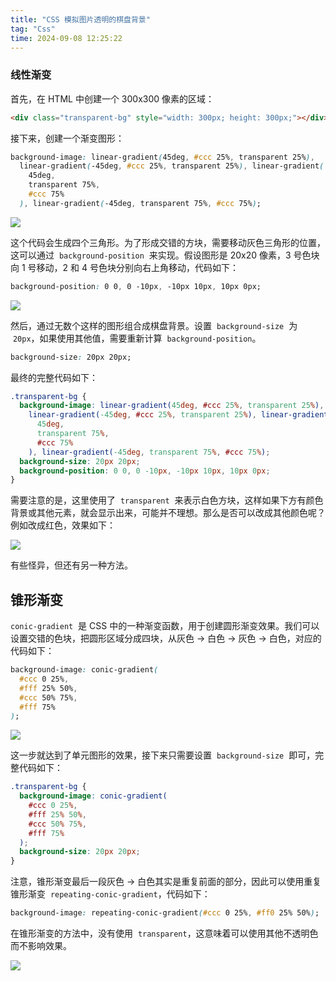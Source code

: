 ```yaml
---
title: "CSS 模拟图片透明的棋盘背景"
tag: "Css"
time: 2024-09-08 12:25:22
---
```


### 线性渐变

首先，在 HTML 中创建一个 300x300 像素的区域：

```html
<div class="transparent-bg" style="width: 300px; height: 300px;"></div>
```

接下来，创建一个渐变图形：

```css
background-image: linear-gradient(45deg, #ccc 25%, transparent 25%),
  linear-gradient(-45deg, #ccc 25%, transparent 25%), linear-gradient(
    45deg,
    transparent 75%,
    #ccc 75%
  ), linear-gradient(-45deg, transparent 75%, #ccc 75%);
```

<img src="../imgs/62/01.webp" />

这个代码会生成四个三角形。为了形成交错的方块，需要移动灰色三角形的位置，这可以通过  `background-position`  来实现。假设图形是 20x20 像素，3 号色块向 1 号移动，2 和 4 号色块分别向右上角移动，代码如下：

```css
background-position: 0 0, 0 -10px, -10px 10px, 10px 0px;
```

<img src="../imgs/62/02.webp" />

然后，通过无数个这样的图形组合成棋盘背景。设置  `background-size`  为  `20px`，如果使用其他值，需要重新计算  `background-position`。

```css
background-size: 20px 20px;
```

最终的完整代码如下：

```css
.transparent-bg {
  background-image: linear-gradient(45deg, #ccc 25%, transparent 25%),
    linear-gradient(-45deg, #ccc 25%, transparent 25%), linear-gradient(
      45deg,
      transparent 75%,
      #ccc 75%
    ), linear-gradient(-45deg, transparent 75%, #ccc 75%);
  background-size: 20px 20px;
  background-position: 0 0, 0 -10px, -10px 10px, 10px 0px;
}
```

需要注意的是，这里使用了  `transparent`  来表示白色方块，这样如果下方有颜色背景或其他元素，就会显示出来，可能并不理想。那么是否可以改成其他颜色呢？例如改成红色，效果如下：

<img src="../imgs/62/03.webp" />

有些怪异，但还有另一种方法。

## 锥形渐变

`conic-gradient`  是 CSS 中的一种渐变函数，用于创建圆形渐变效果。我们可以设置交错的色块，把圆形区域分成四块，从灰色 → 白色 → 灰色 → 白色，对应的代码如下：

```css
background-image: conic-gradient(
  #ccc 0 25%,
  #fff 25% 50%,
  #ccc 50% 75%,
  #fff 75%
);
```

<img src="../imgs/62/04.webp" />

这一步就达到了单元图形的效果，接下来只需要设置  `background-size`  即可，完整代码如下：

```css
.transparent-bg {
  background-image: conic-gradient(
    #ccc 0 25%,
    #fff 25% 50%,
    #ccc 50% 75%,
    #fff 75%
  );
  background-size: 20px 20px;
}
```

注意，锥形渐变最后一段灰色 → 白色其实是重复前面的部分，因此可以使用重复锥形渐变  `repeating-conic-gradient`，代码如下：

```css
background-image: repeating-conic-gradient(#ccc 0 25%, #ff0 25% 50%);
```

在锥形渐变的方法中，没有使用  `transparent`，这意味着可以使用其他不透明色而不影响效果。

<img src="../imgs/62/05.webp" />
